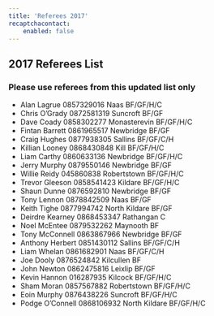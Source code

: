```yaml
---
title: 'Referees 2017'
recaptchacontact:
    enabled: false
---
```


<html>
<head><meta charset="utf-8"/></head>
<body>
<h2>2017 Referees List</h2>
<h3>Please use referees from this updated list only</h3>
<ul>
<li>Alan Lagrue 0857329016 Naas BF/GF/H/C</li>
<li>Chris O’Grady 0872581319 Suncroft BF/GF</li>
<li>Dave Coady 0858302277 Monasterevin BF/GF/H/C</li>
<li>Fintan Barrett 0861965517 Newbridge BF/GF</li>
<li>Craig Hughes 0877938305 Sallins BF/GF/C/H</li>
<li>Killian Looney 0868430848 Kill BF/GF/H/C</li>
<li>Liam Carthy 0860633136 Newbridge BF/GF/H/C</li>
<li>Jerry Murphy 0879550146 Newbridge BF/GF</li>
<li>Willie Reidy 045860838 Robertstown BF/GF/H/C</li>
<li>Trevor Gleeson ‭0858541423‬ Kildare BF/GF/H/C</li>
<li>Shaun Dunne 0876592810 Newbridge BF/GF</li>
<li>Tony Lennon 0878842509 Naas BF/GF</li>
<li>Keith Tighe 0877994742 North Kildare BF/GF</li>
<li>Deirdre Kearney 0868453347 Rathangan C</li>
<li>Noel McEntee 0879532262 Maynooth BF</li>
<li>Tony McConnell 0863867966 Newbridge BF/GF</li>
<li>Anthony Herbert 0851430112 Sallins BF/GF/C/H</li>
<li>Liam Whelan 0861682901 Naas BF/GF/C/H</li>
<li>Joe Dooly 0876524842 Kilcullen BF</li>
<li>John Newton 0862475816 Leixlip BF/GF</li>
<li>Kevin Hannon 016287935 Kilcock BF/GF/H/C</li>
<li>Sham Moran 0857567882 Robertstown BF/GF/H/C</li>
<li>Eoin Murphy 0876438226 Suncroft BF/GF/H/C</li>
<li>Podge O’Connell 0868106932 North Kildare BF/GF/H/C</li>

</body>
</html>